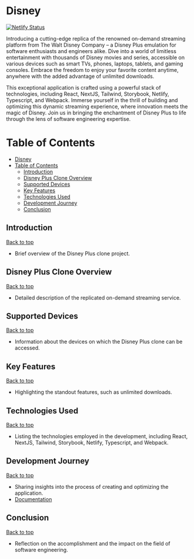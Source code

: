 # Disney

[![Netlify Status](https://api.netlify.com/api/v1/badges/2f09d3df-a499-4d19-a95c-252891af8cc0/deploy-status)](https://app.netlify.com/sites/disney-plus-stream/deploys)

Introducing a cutting-edge replica of the renowned on-demand streaming platform from The Walt Disney Company – a Disney Plus emulation for software enthusiasts and engineers alike. Dive into a world of limitless entertainment with thousands of Disney movies and series, accessible on various devices such as smart TVs, phones, laptops, tablets, and gaming consoles. Embrace the freedom to enjoy your favorite content anytime, anywhere with the added advantage of unlimited downloads.

This exceptional application is crafted using a powerful stack of technologies, including React, NextJS, Tailwind, Storybook, Netlify, Typescript, and Webpack. Immerse yourself in the thrill of building and optimizing this dynamic streaming experience, where innovation meets the magic of Disney. Join us in bringing the enchantment of Disney Plus to life through the lens of software engineering expertise.

# Table of Contents

- [Disney](#disney)
- [Table of Contents](#table-of-contents)
  - [Introduction](#introduction)
  - [Disney Plus Clone Overview](#disney-plus-clone-overview)
  - [Supported Devices](#supported-devices)
  - [Key Features](#key-features)
  - [Technologies Used](#technologies-used)
  - [Development Journey](#development-journey)
  - [Conclusion](#conclusion)

## Introduction
[Back to top](#disney)
- Brief overview of the Disney Plus clone project.

## Disney Plus Clone Overview
[Back to top](#disney)

- Detailed description of the replicated on-demand streaming service.

## Supported Devices
[Back to top](#disney)

- Information about the devices on which the Disney Plus clone can be accessed.

## Key Features
[Back to top](#disney)

- Highlighting the standout features, such as unlimited downloads.

## Technologies Used
[Back to top](#disney)

- Listing the technologies employed in the development, including React, NextJS, Tailwind, Storybook, Netlify, Typescript, and Webpack.

## Development Journey
[Back to top](#disney)

- Sharing insights into the process of creating and optimizing the application.
- [Documentation](https://github.com/isaiahdaviscom/Disney/tree/main/my-disney-plus-clone)

## Conclusion
[Back to top](#disney)

- Reflection on the accomplishment and the impact on the field of software engineering.
